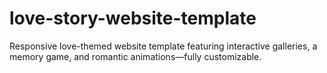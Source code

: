 # love-story-website-template
Responsive love-themed website template featuring interactive galleries, a memory game, and romantic animations—fully customizable.
